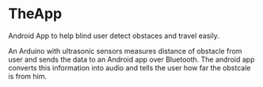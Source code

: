 # TheApp
Android App to help blind user detect obstaces and travel easily.

An Arduino with ultrasonic sensors measures distance of obstacle from user and sends the data to an Android app over Bluetooth.
The android app converts this information into audio and tells the user how far the obstcale is from him.
